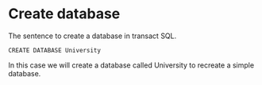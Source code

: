 # Create database

The sentence to create a database in transact SQL.

```TSQL
CREATE DATABASE University
```

In this case we will create a database called University to recreate a simple database.
